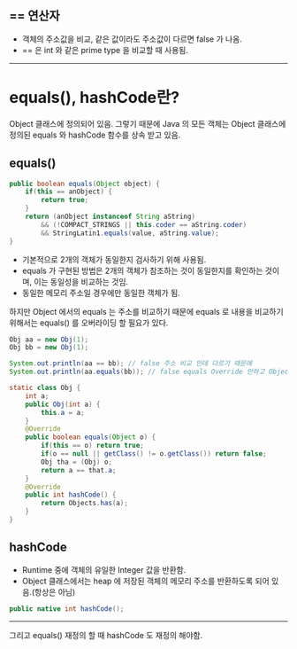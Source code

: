 
## == 연산자

* 객체의 주소값을 비교, 같은 값이라도 주소값이 다르면 false 가 나옴.
* == 은 int 와 같은 prime type 을 비교할 때 사용됨.


---

# equals(), hashCode란?

Object 클래스에 정의되어 있음. 그렇기 때문에 Java 의 모든 객체는 Object 클래스에 정의된 equals 와 hashCode 함수를 상속 받고 있음.

## equals()

```java
public boolean equals(Object object) {
	if(this == anObject) {
		return true;
	}
	return (anObject instanceof String aString)
		&& (!COMPACT_STRINGS || this.coder == aString.coder)
		&& StringLatin1.equals(value, aString.value);
}
```

* 기본적으로 2개의 객체가 동일한지 검사하기 위해 사용됨.
* equals 가 구현된 방법은 2개의 객체가 참조하는 것이 동일한지를 확인하는 것이며, 이는 동일성을 비교하는 것임.
* 동일한 메모리 주소일 경우에만 동일한 객체가 됨.

하지만 Object 에서의 equals 는 주소를 비교하기 때문에 equals 로 내용을 비교하기 위해서는 equals()  를 오버라이딩 할 필요가 있다.

```java
Obj aa = new Obj(1);
Obj bb = new Obj(1);

System.out.println(aa == bb); // false 주소 비교 인데 다르기 때문에
System.out.println(aa.equals(bb)); // false equals Override 안하고 Object 꺼 사용해서 false 뜸.
```
```java
static class Obj {
	int a;
	public Obj(int a) {
		this.a = a;
	}
	@Override
	public boolean equals(Object o) {
		if(this == o) return true;
		if(o == null || getClass() != o.getClass()) return false;
		Obj tha = (Obj) o;
		return a == that.a;
	}
	@Override
	public int hashCode() {
		return Objects.has(a);
	}
}
```


## hashCode

* Runtime 중에 객체의 유일한 Integer 값을 반환함.
* Object 클래스에서는 heap 에 저장된 객체의 메모리 주소를 반환하도록 되어 있음.(항상은 아님)
```java
public native int hashCode();
```




---
그리고 equals() 재정의 할 때 hashCode 도 재정의 해야함.